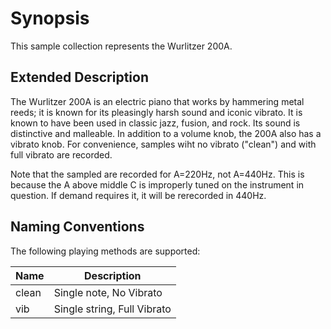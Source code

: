 # Synopsis

This sample collection represents the Wurlitzer 200A.

## Extended Description

The Wurlitzer 200A is an electric piano that works by hammering metal reeds;
it is known for its pleasingly harsh sound and iconic vibrato. It is known
to have been used in classic jazz, fusion, and rock. Its sound is distinctive
and malleable. In addition to a volume knob, the 200A also has a vibrato knob.
For convenience, samples wiht no vibrato ("clean") and with full vibrato are
recorded.

Note that the sampled are recorded for A=220Hz, not A=440Hz. This is because
the A above middle C is improperly tuned on the instrument in question. If
demand requires it, it will be rerecorded in 440Hz.

## Naming Conventions

The following playing methods are supported:

|Name |Description                 |
|-----|----------------------------|
|clean|Single note, No Vibrato     |
|vib  |Single string, Full Vibrato |

